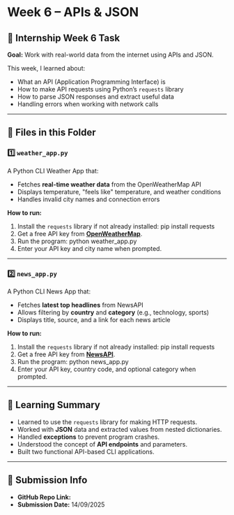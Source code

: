 # Week 6 – APIs & JSON

## 📅 Internship Week 6 Task
**Goal:** Work with real-world data from the internet using APIs and JSON.

This week, I learned about:
- What an API (Application Programming Interface) is
- How to make API requests using Python’s `requests` library
- How to parse JSON responses and extract useful data
- Handling errors when working with network calls

---

## 📂 Files in this Folder

### 1️⃣ `weather_app.py`
A Python CLI Weather App that:
- Fetches **real-time weather data** from the OpenWeatherMap API
- Displays temperature, "feels like" temperature, and weather conditions
- Handles invalid city names and connection errors

**How to run:**
1. Install the `requests` library if not already installed:
pip install requests
2. Get a free API key from **[OpenWeatherMap](https://openweathermap.org/api)**.
3. Run the program:
python weather_app.py
4. Enter your API key and city name when prompted.

---

### 2️⃣ `news_app.py`
A Python CLI News App that:
- Fetches **latest top headlines** from NewsAPI
- Allows filtering by **country** and **category** (e.g., technology, sports)
- Displays title, source, and a link for each news article

**How to run:**
1. Install the `requests` library if not already installed:
pip install requests
2. Get a free API key from **[NewsAPI](https://newsapi.org/)**.
3. Run the program:
python news_app.py
4. Enter your API key, country code, and optional category when prompted.

---

## 📝 Learning Summary
- Learned to use the `requests` library for making HTTP requests.
- Worked with **JSON** data and extracted values from nested dictionaries.
- Handled **exceptions** to prevent program crashes.
- Understood the concept of **API endpoints** and parameters.
- Built two functional API-based CLI applications.

---

## 📌 Submission Info
- **GitHub Repo Link:** 
- **Submission Date:** 14/09/2025

